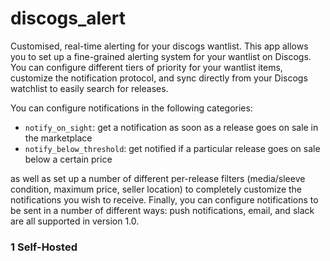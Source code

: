 # discogs_alert
Customised, real-time alerting for your discogs wantlist. This app allows you to set up a fine-grained 
alerting system for your wantlist on Discogs. You can configure different tiers of priority for your
wantlist items, customize the notification protocol, and sync directly from your Discogs watchlist 
to easily search for releases. 

You can configure notifications in the following categories:
- `notify_on_sight`: get a notification as soon as a release goes on sale in the marketplace
- `notify_below_threshold`:  get notified if a particular release goes on sale below a certain price

as well as set up a number of different per-release filters (media/sleeve condition, maximum price, 
seller location) to completely customize the notifications you wish to receive. Finally, you can 
configure notifications to be sent in a number of different ways: push notifications, email, and 
slack are all supported in version 1.0.  

### 1 Self-Hosted

